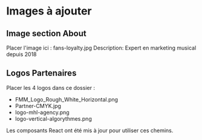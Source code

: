 # Images à ajouter

## Image section About
Placer l'image ici : fans-loyalty.jpg
Description: Expert en marketing musical depuis 2018

## Logos Partenaires  
Placer les 4 logos dans ce dossier :
- FMM_Logo_Rough_White_Horizontal.png
- Partner-CMYK.jpg  
- logo-mhl-agency.png
- logo-vertical-algorythmes.png

Les composants React ont été mis à jour pour utiliser ces chemins.
